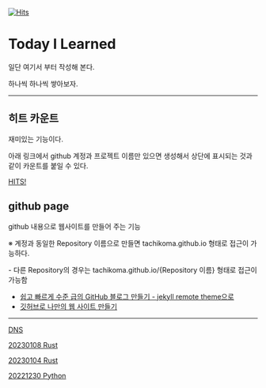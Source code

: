 [![Hits](https://hits.seeyoufarm.com/api/count/incr/badge.svg?url=https%3A%2F%2Fgithub.com%2Ftachikoma%2FTIL&count_bg=%2379C83D&title_bg=%23555555&icon=&icon_color=%23E7E7E7&title=hits&edge_flat=false)](https://hits.seeyoufarm.com)

# Today I Learned
일단 여기서 부터 작성해 본다.

하나씩 하나씩 쌓아보자.

---
## 히트 카운트

재미있는 기능이다.

아래 링크에서 github 계정과 프로젝트 이름만 있으면 생성해서 상단에 표시되는 것과 같이 카운트를 붙일 수 있다.

[HITS!](https://hits.seeyoufarm.com/)

## github page
github 내용으로 웹사이트를 만들어 주는 기능

※ 계정과 동일한 Repository 이름으로 만들면 tachikoma.github.io 형태로 접근이 가능하다.

  \- 다른 Repository의 경우는 tachikoma.github.io/{Repository 이름} 형태로 접근이 가능함

* [쉽고 빠르게 수준 급의 GitHub 블로그 만들기 - jekyll remote theme으로](https://dreamgonfly.github.io/2018/01/27/jekyll-remote-theme.html)
* [깃허브로 나만의 웹 사이트 만들기](https://brunch.co.kr/@everiwon/42)



------

[DNS](2018/12/DNS)

[20230108 Rust](20230108)

[20230104 Rust](20230104)

[20221230 Python](20221230)
